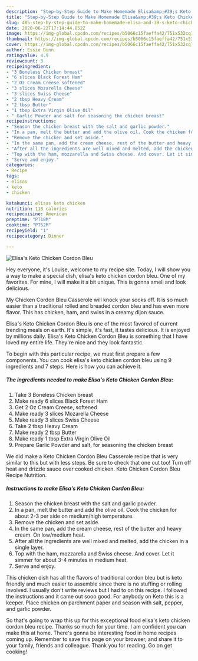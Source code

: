 ```yaml
---
description: "Step-by-Step Guide to Make Homemade Elisa&amp;#39;s Keto Chicken Cordon Bleu"
title: "Step-by-Step Guide to Make Homemade Elisa&amp;#39;s Keto Chicken Cordon Bleu"
slug: 485-step-by-step-guide-to-make-homemade-elisa-and-39-s-keto-chicken-cordon-bleu
date: 2020-06-22T17:14:44.852Z
image: https://img-global.cpcdn.com/recipes/b5066c15faeffa42/751x532cq70/elisas-keto-chicken-cordon-bleu-recipe-main-photo.jpg
thumbnail: https://img-global.cpcdn.com/recipes/b5066c15faeffa42/751x532cq70/elisas-keto-chicken-cordon-bleu-recipe-main-photo.jpg
cover: https://img-global.cpcdn.com/recipes/b5066c15faeffa42/751x532cq70/elisas-keto-chicken-cordon-bleu-recipe-main-photo.jpg
author: Essie Dunn
ratingvalue: 4.9
reviewcount: 3
recipeingredient:
- "3 Boneless Chicken breast"
- "6 slices Black Forest Ham"
- "2 Oz Cream Creese softened"
- "3 slices Mozarella Cheese"
- "3 slices Swiss Cheese"
- "2 tbsp Heavy Cream"
- "2 tbsp Butter"
- "1 tbsp Extra Virgin Olive Oil"
- " Garlic Powder and salt for seasoning the chicken breast"
recipeinstructions:
- "Season the chicken breast with the salt and garlic powder."
- "In a pan, melt the butter and add the olive oil. Cook the chicken for about 2-3 per side on medium/high temperature."
- "Remove the chicken and set aside."
- "In the same pan, add the cream cheese, rest of the butter and heavy cream. On low/medium heat."
- "After all the ingredients are well mixed and melted, add the chicken in a single layer."
- "Top with the ham, mozzarella and Swiss cheese. And cover. Let it simmer for about 3-4 minutes in medium heat."
- "Serve and enjoy."
categories:
- Recipe
tags:
- elisas
- keto
- chicken

katakunci: elisas keto chicken 
nutrition: 118 calories
recipecuisine: American
preptime: "PT18M"
cooktime: "PT52M"
recipeyield: "1"
recipecategory: Dinner

---
```



![Elisa&#39;s Keto Chicken Cordon Bleu](https://img-global.cpcdn.com/recipes/b5066c15faeffa42/751x532cq70/elisas-keto-chicken-cordon-bleu-recipe-main-photo.jpg)

Hey everyone, it's Louise, welcome to my recipe site. Today, I will show you a way to make a special dish, elisa&#39;s keto chicken cordon bleu. One of my favorites. For mine, I will make it a bit unique. This is gonna smell and look delicious.

My Chicken Cordon Bleu Casserole will knock your socks off. It is so much easier than a traditional rolled and breaded cordon bleu and has even more flavor. This has chicken, ham, and swiss in a creamy dijon sauce.

Elisa&#39;s Keto Chicken Cordon Bleu is one of the most favored of current trending meals on earth. It's simple, it's fast, it tastes delicious. It is enjoyed by millions daily. Elisa&#39;s Keto Chicken Cordon Bleu is something that I have loved my entire life. They're nice and they look fantastic.


To begin with this particular recipe, we must first prepare a few components. You can cook elisa&#39;s keto chicken cordon bleu using 9 ingredients and 7 steps. Here is how you can achieve it.

<!--inarticleads1-->

##### The ingredients needed to make Elisa&#39;s Keto Chicken Cordon Bleu:

1. Take 3 Boneless Chicken breast
1. Make ready 6 slices Black Forest Ham
1. Get 2 Oz Cream Creese, softened
1. Make ready 3 slices Mozarella Cheese
1. Make ready 3 slices Swiss Cheese
1. Take 2 tbsp Heavy Cream
1. Make ready 2 tbsp Butter
1. Make ready 1 tbsp Extra Virgin Olive Oil
1. Prepare  Garlic Powder and salt, for seasoning the chicken breast


We did make a Keto Chicken Cordon Bleu Casserole recipe that is very similar to this but with less steps. Be sure to check that one out too! Turn off heat and drizzle sauce over cooked chicken. Keto Chicken Cordon Bleu Recipe Nutrition. 

<!--inarticleads2-->

##### Instructions to make Elisa&#39;s Keto Chicken Cordon Bleu:

1. Season the chicken breast with the salt and garlic powder.
1. In a pan, melt the butter and add the olive oil. Cook the chicken for about 2-3 per side on medium/high temperature.
1. Remove the chicken and set aside.
1. In the same pan, add the cream cheese, rest of the butter and heavy cream. On low/medium heat.
1. After all the ingredients are well mixed and melted, add the chicken in a single layer.
1. Top with the ham, mozzarella and Swiss cheese. And cover. Let it simmer for about 3-4 minutes in medium heat.
1. Serve and enjoy.


This chicken dish has all the flavors of traditional cordon bleu but is keto friendly and much easier to assemble since there is no stuffing or rolling involved. I usually don&#39;t write reviews but I had to on this recipe. I followed the instructions and it came out sooo good. For anybody on Keto this is a keeper. Place chicken on parchment paper and season with salt, pepper, and garlic powder. 

So that's going to wrap this up for this exceptional food elisa&#39;s keto chicken cordon bleu recipe. Thanks so much for your time. I am confident you can make this at home. There's gonna be interesting food in home recipes coming up. Remember to save this page on your browser, and share it to your family, friends and colleague. Thank you for reading. Go on get cooking!
